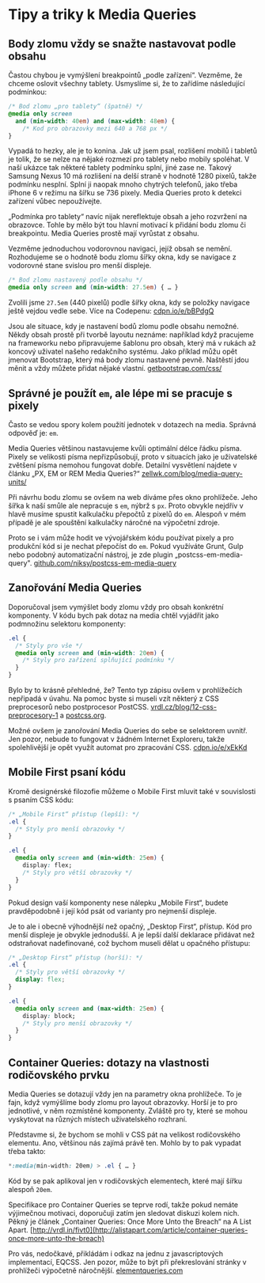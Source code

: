 # Tipy a triky k Media Queries

## Body zlomu vždy se snažte nastavovat podle obsahu

Častou chybou je vymýšlení breakpointů „podle zařízení“. Vezměme, že chceme oslovit všechny tablety. Usmyslíme si, že to zařídíme následující podmínkou:

```css
/* Bod zlomu „pro tablety“ (špatně) */
@media only screen 
  and (min-width: 40em) and (max-width: 48em) { 
    /* Kod pro obrazovky mezi 640 a 768 px */
}
```

Vypadá to hezky, ale je to konina. Jak už jsem psal, rozlišení mobilů i tabletů je tolik, že se nelze na nějaké rozmezí pro tablety nebo mobily spoléhat. V naší ukázce tak některé tablety podmínku splní, jiné zase ne. Takový Samsung Nexus 10 má rozlišení na delší straně v hodnotě 1280 pixelů, takže podmínku nesplní. Splní ji naopak mnoho chytrých telefonů, jako třeba iPhone 6 v režimu na šířku se 736 pixely. Media Queries proto k detekci zařízení vůbec nepoužívejte.

„Podmínka pro tablety“ navíc nijak nereflektuje obsah a jeho rozvržení na obrazovce. Tohle by mělo být tou hlavní motivací k přidání bodu zlomu či breakpointu. Media Queries prostě mají vyrůstat z obsahu.

Vezměme jednoduchou vodorovnou navigaci, jejíž obsah se nemění. Rozhodujeme se o hodnotě bodu zlomu šířky okna, kdy se navigace z vodorovné stane svislou pro menší displeje.

```css
/* Bod zlomu nastavený podle obsahu */
@media only screen and (min-width: 27.5em) { … }
```

Zvolili jsme `27.5em` (440 pixelů) podle šířky okna, kdy se položky navigace ještě vejdou vedle sebe. Více na Codepenu: [cdpn.io/e/bBPdgQ](http://codepen.io/machal/pen/bBPdgQ)

Jsou ale situace, kdy je nastavení bodů zlomu podle obsahu nemožné. Někdy obsah prostě při tvorbě layoutu neznáme: například když pracujeme na frameworku nebo připravujeme šablonu pro obsah, který má v rukách až koncový uživatel našeho redakčního systému. Jako příklad můžu opět jmenovat Bootstrap, který má body zlomu nastavené pevně. Naštěstí jdou měnit a vždy můžete přidat nějaké vlastní. [getbootstrap.com/css/](http://getbootstrap.com/css/#grid-media-queries)

## Správné je použít `em`, ale lépe mi se pracuje s pixely

Často se vedou spory kolem použití jednotek v dotazech na media. Správná odpověď je: `em`. 

Media Queries většinou nastavujeme kvůli optimální délce řádku písma. Pixely se velikosti písma nepřizpůsobují, proto v situacích jako je uživatelské zvětšení písma nemohou fungovat dobře. Detailní vysvětlení najdete v článku „PX, EM or REM Media Queries?“ [zellwk.com/blog/media-query-units/](https://zellwk.com/blog/media-query-units/)

Při návrhu bodu zlomu se ovšem na web díváme přes okno prohlížeče. Jeho šířka k naší smůle ale nepracuje s `em`, nýbrž s `px`. Proto obvykle nejdřív v hlavě musíme spustit kalkulačku přepočtů z pixelů do `em`. Alespoň v mém případě je ale spouštění kalkulačky náročné na výpočetní zdroje. 

Proto se i vám může hodit ve vývojářském kódu používat pixely a pro produkční kód si je nechat přepočíst do `em`. Pokud využíváte Grunt, Gulp nebo podobný automatizační nástroj, je zde plugin „postcss-em-media-query". [github.com/niksy/postcss-em-media-query](https://github.com/niksy/postcss-em-media-query)

## Zanořování Media Queries

Doporučoval jsem vymýšlet body zlomu vždy pro obsah konkrétní komponenty. V kódu bych pak dotaz na media chtěl vyjádřit jako podmnožinu selektoru komponenty:

```css
.el {
  /* Styly pro vše */
  @media only screen and (min-width: 20em) { 
    /* Styly pro zařízení splňující podmínku */
  }  
}
```

Bylo by to krásně přehledné, že? Tento typ zápisu ovšem v prohlížečích nepřipadá v úvahu. Na pomoc byste si museli vzít některý z CSS preprocesorů nebo postprocesor PostCSS. [vrdl.cz/blog/12-css-preprocesory-1](http://www.vzhurudolu.cz/blog/12-css-preprocesory-1) a [postcss.org](http://postcss.org/).

Možné ovšem je zanořování Media Queries do sebe se selektorem uvnitř. Jen pozor, nebude to fungovat v žádném Internet Exploreru, takže spolehlivější je opět využít automat pro zpracování CSS. [cdpn.io/e/xEkKd](http://codepen.io/machal/pen/xEkKd)

## Mobile First psaní kódu

Kromě designérské filozofie můžeme o Mobile First mluvit také v souvislosti s psaním CSS kódu:

```css
/* „Mobile First“ přístup (lepší): */
.el {
  /* Styly pro menší obrazovky */
}

.el {
  @media only screen and (min-width: 25em) { 
    display: flex;
    /* Styly pro větší obrazovky */
  }  
}
```

Pokud design vaší komponenty nese nálepku „Mobile First“, budete pravděpodobně i její kód psát od varianty pro nejmenší displeje. 

Je to ale i obecně výhodnější než opačný, „Desktop First“, přístup. Kód pro menší displeje je obvykle jednodušší. A je lepší další deklarace přidávat než odstraňovat nadefinované, což bychom museli dělat u opačného přístupu:

```css
/* „Desktop First“ přístup (horší): */
.el {
  /* Styly pro větší obrazovky */
  display: flex;
}

.el {
  @media only screen and (max-width: 25em) { 
    display: block;
    /* Styly pro menší obrazovky */
  }  
}
```

## Container Queries: dotazy na vlastnosti rodičovského prvku

Media Queries se dotazují vždy jen na parametry okna prohlížeče. To je fajn, když vymýšlíme body zlomu pro layout obrazovky. Horší je to pro jednotlivé, v něm rozmístěné komponenty. Zvláště pro ty, které se mohou vyskytovat na různých místech uživatelského rozhraní.

Představme si, že bychom se mohli v CSS pát na velikost rodičovského elementu. Ano, většinou nás zajímá právě ten. Mohlo by to pak vypadat třeba takto:

```css
*:media(min-width: 20em) > .el { … }
```

Kód by se pak aplikoval jen v rodičovských elementech, které mají šířku alespoň `20em`.

Specifikace pro Container Queries se teprve rodí, takže pokud nemáte výjimečnou motivaci, doporučuji zatím jen sledovat diskuzi kolem nich. Pěkný je článek „Container Queries: Once More Unto the Breach“ na A List Apart. [http://vrdl.in/fivt0](http://alistapart.com/article/container-queries-once-more-unto-the-breach)

Pro vás, nedočkavé, přikládám i odkaz na jednu z javascriptových implementací, EQCSS. Jen pozor, může to být při překreslování stránky v prohlížeči výpočetně náročnější. [elementqueries.com](http://elementqueries.com/)
